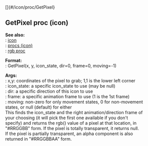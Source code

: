 []{#/icon/proc/GetPixel}    
## GetPixel proc (icon)    
**See also:**    
:   [icon](/ref/icon/icon.md)    
:   [procs (icon)](/ref/icon/proc/proc.md)    
:   [rgb proc](/ref/proc/rgb/rgb.md)    
<!-- -->    
**Format:**    
:   GetPixel(x, y, icon_state, dir=0, frame=0, moving=-1)    
<!-- -->    
**Args:**    
:   x,y: coordinates of the pixel to grab; 1,1 is the lower left corner    
:   icon_state: a specific icon_state to use (may be null)    
:   dir: a specific direction of this icon to use    
:   frame: a specific animation frame to use (1 is the 1st frame)    
:   moving: non-zero for only movement states, 0 for non-movement    
    states, or null (default) for either    
This finds the icon_state and the right animation/direction frame of    
your choosing (it will pick the first one available if you don\'t    
specify) and returns the rgb() value of a pixel at that location, in    
\"#RRGGBB\" form. If the pixel is totally transparent, it returns null.    
If the pixel is partially transparent, an alpha component is also    
returned in \"#RRGGBBAA\" form.  